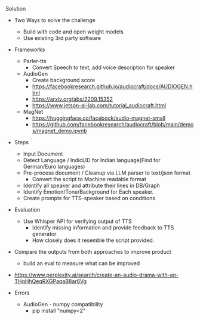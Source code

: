 Solution

- Two Ways to solve the challenge
  - Build with code and open weight models
  - Use existing 3rd party software

- Frameworks
  - Parler-tts
    - Convert Speech to text, add voice description for speaker
  - AudioGen
    - Create background score 
    - https://facebookresearch.github.io/audiocraft/docs/AUDIOGEN.html
    - https://arxiv.org/abs/2209.15352
    - https://www.jetson-ai-lab.com/tutorial_audiocraft.html
  - MagNet
    - https://huggingface.co/facebook/audio-magnet-small
    - https://github.com/facebookresearch/audiocraft/blob/main/demos/magnet_demo.ipynb

- Steps
  - Input Document
  - Detect Language / IndicLID for Indian language(Find for German/Euro languages)
  - Pre-process document / Cleanup via LLM parser to text/json format
    - Convert the script to Machine readable format
  - Identify all speaker and attribute their lines in DB/Graph
  - Identify Emotion/Tone/Background for Each speaker.
  - Create prompts for TTS-speaker based on conditions

- Evaluation
  - Use Whisper API for verifying output of TTS
    - Identify missing information and provide feedback to TTS generator 
    - How closely does it resemble the script provided.



- Compare the outputs from both approaches to improve product
  - build an eval to measure what can be improved 

- https://www.perplexity.ai/search/create-an-audio-drama-with-an-THqHhQeqRXGPaqaB8ar6Vg

- Errors
  - AudioGen - numpy compatibility
    -  pip install "numpy<2"